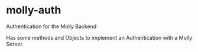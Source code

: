 # molly-auth
Authentication for the Molly Backend

Has some methods and Objects to implement an Authentication with a Molly Server.
